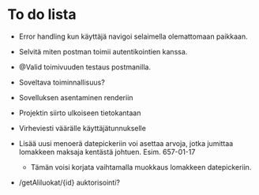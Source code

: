 # To do lista

- Error handling kun käyttäjä navigoi selaimella olemattomaan paikkaan.

- Selvitä miten postman toimii autentikointien kanssa.

- @Valid toimivuuden testaus postmanilla.

- Soveltava toiminnallisuus?

- Sovelluksen asentaminen renderiin

- Projektin siirto ulkoiseen tietokantaan

- Virheviesti väärälle käyttäjätunnukselle

- Lisää uusi menoerä datepickeriin voi asettaa arvoja, jotka jumittaa lomakkeen maksaja kentästä johtuen. Esim. 657-01-17
    - Tämän voisi korjata vaihtamalla muokkaus lomakkeen datepickeriin.
- /getAliluokat/{id} auktorisointi?